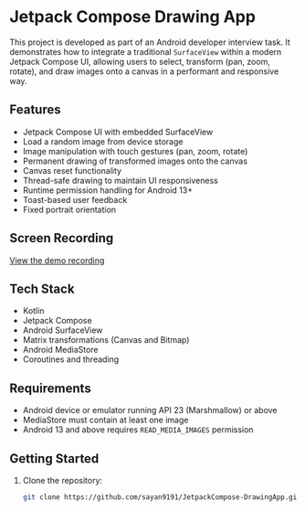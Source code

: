 # Jetpack Compose Drawing App

This project is developed as part of an Android developer interview task. It demonstrates how to integrate a traditional `SurfaceView` within a modern Jetpack Compose UI, allowing users to select, transform (pan, zoom, rotate), and draw images onto a canvas in a performant and responsive way.

## Features

- Jetpack Compose UI with embedded SurfaceView
- Load a random image from device storage
- Image manipulation with touch gestures (pan, zoom, rotate)
- Permanent drawing of transformed images onto the canvas
- Canvas reset functionality
- Thread-safe drawing to maintain UI responsiveness
- Runtime permission handling for Android 13+
- Toast-based user feedback
- Fixed portrait orientation


## Screen Recording

[View the demo recording](https://drive.google.com/file/d/1VZB4kGxY8SVXL3Gtq_Isw0dicgSp7a_d/view?usp=sharing)

## Tech Stack

- Kotlin
- Jetpack Compose
- Android SurfaceView
- Matrix transformations (Canvas and Bitmap)
- Android MediaStore
- Coroutines and threading

## Requirements

- Android device or emulator running API 23 (Marshmallow) or above
- MediaStore must contain at least one image
- Android 13 and above requires `READ_MEDIA_IMAGES` permission

## Getting Started

1. Clone the repository:
   ```bash
   git clone https://github.com/sayan9191/JetpackCompose-DrawingApp.git
